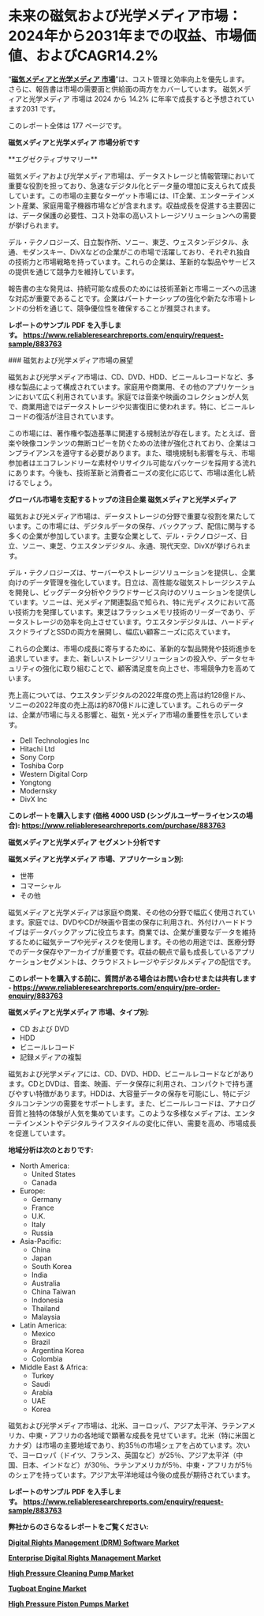 <p><h1>未来の磁気および光学メディア市場：2024年から2031年までの収益、市場価値、およびCAGR14.2%</h1></p><p>&ldquo;<strong><a href="https://www.reliableresearchreports.com/magnetic-and-optical-media-r883763?utm_campaign=107&utm_medium=9&utm_source=Github&utm_content=ia&utm_term=18122024&utm_id=magnetic-and-optical-media">磁気メディアと光学メディア 市場</a></strong>&rdquo;は、コスト管理と効率向上を優先します。 さらに、報告書は市場の需要面と供給面の両方をカバーしています。 磁気メディアと光学メディア 市場は 2024 から 14.2% に年率で成長すると予想されています2031 です。</p>
<p>このレポート全体は 177 ページです。</p>
<p><strong>磁気メディアと光学メディア 市場分析です</strong></p>
<p><p>**エグゼクティブサマリー**</p><p>磁気メディアおよび光学メディア市場は、データストレージと情報管理において重要な役割を担っており、急速なデジタル化とデータ量の増加に支えられて成長しています。この市場の主要なターゲット市場には、IT企業、エンターテインメント産業、家庭用電子機器市場などが含まれます。収益成長を促進する主要因には、データ保護の必要性、コスト効率の高いストレージソリューションへの需要が挙げられます。</p><p>デル・テクノロジーズ、日立製作所、ソニー、東芝、ウェスタンデジタル、永通、モダンスキー、DivXなどの企業がこの市場で活躍しており、それぞれ独自の技術力と市場戦略を持っています。これらの企業は、革新的な製品やサービスの提供を通じて競争力を維持しています。</p><p>報告書の主な発見は、持続可能な成長のためには技術革新と市場ニーズへの迅速な対応が重要であることです。企業はパートナーシップの強化や新たな市場トレンドの分析を通じて、競争優位性を確保することが推奨されます。</p></p>
<p><strong>レポートのサンプル PDF を入手します。&nbsp;<a href="https://www.reliableresearchreports.com/enquiry/request-sample/883763?utm_campaign=107&utm_medium=9&utm_source=Github&utm_content=ia&utm_term=18122024&utm_id=magnetic-and-optical-media">https://www.reliableresearchreports.com/enquiry/request-sample/883763</a></strong></p>
<p><p>### 磁気および光学メディア市場の展望</p><p>磁気および光学メディア市場は、CD、DVD、HDD、ビニールレコードなど、多様な製品によって構成されています。家庭用や商業用、その他のアプリケーションにおいて広く利用されています。家庭では音楽や映画のコレクションが人気で、商業用途ではデータストレージや災害復旧に使われます。特に、ビニールレコードの復活が注目されています。</p><p>この市場には、著作権や製造基準に関連する規制法が存在します。たとえば、音楽や映像コンテンツの無断コピーを防ぐための法律が強化されており、企業はコンプライアンスを遵守する必要があります。また、環境規制も影響を与え、市場参加者はエコフレンドリーな素材やリサイクル可能なパッケージを採用する流れにあります。今後も、技術革新と消費者ニーズの変化に応じて、市場は進化し続けるでしょう。</p></p>
<p><strong>グローバル市場を支配するトップの注目企業 磁気メディアと光学メディア</strong></p>
<p><p>磁気および光メディア市場は、データストレージの分野で重要な役割を果たしています。この市場には、デジタルデータの保存、バックアップ、配信に関与する多くの企業が参加しています。主要な企業として、デル・テクノロジーズ、日立、ソニー、東芝、ウエスタンデジタル、永通、現代天空、DivXが挙げられます。</p><p>デル・テクノロジーズは、サーバーやストレージソリューションを提供し、企業向けのデータ管理を強化しています。日立は、高性能な磁気ストレージシステムを開発し、ビッグデータ分析やクラウドサービス向けのソリューションを提供しています。ソニーは、光メディア関連製品で知られ、特に光ディスクにおいて高い技術力を発揮しています。東芝はフラッシュメモリ技術のリーダーであり、データストレージの効率を向上させています。ウエスタンデジタルは、ハードディスクドライブとSSDの両方を展開し、幅広い顧客ニーズに応えています。</p><p>これらの企業は、市場の成長に寄与するために、革新的な製品開発や技術進歩を追求しています。また、新しいストレージソリューションの投入や、データセキュリティの強化に取り組むことで、顧客満足度を向上させ、市場競争力を高めています。</p><p>売上高については、ウエスタンデジタルの2022年度の売上高は約128億ドル、ソニーの2022年度の売上高は約870億ドルに達しています。これらのデータは、企業が市場に与える影響と、磁気・光メディア市場の重要性を示しています。</p></p>
<p><ul><li>Dell Technologies Inc</li><li>Hitachi Ltd</li><li>Sony Corp</li><li>Toshiba Corp</li><li>Western Digital Corp</li><li>Yongtong</li><li>Modernsky</li><li>DivX Inc</li></ul></p>
<p><strong>このレポートを購入します (価格 4000 USD (シングルユーザーライセンスの場合):&nbsp;<a href="https://www.reliableresearchreports.com/purchase/883763?utm_campaign=107&utm_medium=9&utm_source=Github&utm_content=ia&utm_term=18122024&utm_id=magnetic-and-optical-media">https://www.reliableresearchreports.com/purchase/883763</a></strong></p>
<p><strong>磁気メディアと光学メディア セグメント分析です</strong></p>
<p><strong>磁気メディアと光学メディア 市場、アプリケーション別:</strong></p>
<p><ul><li>世帯</li><li>コマーシャル</li><li>その他</li></ul></p>
<p><p>磁気メディアと光学メディアは家庭や商業、その他の分野で幅広く使用されています。家庭では、DVDやCDが映画や音楽の保存に利用され、外付けハードドライブはデータバックアップに役立ちます。商業では、企業が重要なデータを維持するために磁気テープや光ディスクを使用します。その他の用途では、医療分野でのデータ保存やアーカイブが重要です。収益の観点で最も成長しているアプリケーションセグメントは、クラウドストレージやデジタルメディアの配信です。</p></p>
<p><strong>このレポートを購入する前に、質問がある場合はお問い合わせまたは共有します - <a href="https://www.reliableresearchreports.com/enquiry/pre-order-enquiry/883763?utm_campaign=107&utm_medium=9&utm_source=Github&utm_content=ia&utm_term=18122024&utm_id=magnetic-and-optical-media">https://www.reliableresearchreports.com/enquiry/pre-order-enquiry/883763</a></strong></p>
<p><strong>磁気メディアと光学メディア 市場、タイプ別:</strong></p>
<p><ul><li>CD および DVD</li><li>HDD</li><li>ビニールレコード</li><li>記録メディアの複製</li></ul></p>
<p><p>磁気および光学メディアには、CD、DVD、HDD、ビニールレコードなどがあります。CDとDVDは、音楽、映画、データ保存に利用され、コンパクトで持ち運びやすい特徴があります。HDDは、大容量データの保存を可能にし、特にデジタルコンテンツの需要をサポートします。また、ビニールレコードは、アナログ音質と独特の体験が人気を集めています。このような多様なメディアは、エンターテインメントやデジタルライフスタイルの変化に伴い、需要を高め、市場成長を促進しています。</p></p>
<p><strong>地域分析は次のとおりです:</strong></p>
<p><ul>
    <li>
        North America:
        <ul>
            <li>United States</li>
            <li>Canada</li>
        </ul>
    </li>
    <li>
        Europe:
        <ul>
            <li>Germany</li>
            <li>France</li>
            <li>U.K.</li>
            <li>Italy</li>
            <li>Russia</li>
        </ul>
    </li>
    <li>
        Asia-Pacific:
        <ul>
            <li>China</li>
            <li>Japan</li>
            <li>South Korea</li>
            <li>India</li>
            <li>Australia</li>
            <li>China Taiwan</li>
            <li>Indonesia</li>
            <li>Thailand</li>
            <li>Malaysia</li>
        </ul>
    </li>
    <li>
        Latin America:
        <ul>
            <li>Mexico</li>
            <li>Brazil</li>
            <li>Argentina Korea</li>
            <li>Colombia</li>
        </ul>
    </li>
    <li>
        Middle East & Africa:
        <ul>
            <li>Turkey</li>
            <li>Saudi</li>
            <li>Arabia</li>
            <li>UAE</li>
            <li>Korea</li>
        </ul>
    </li>
    </ul></p>
<p><p>磁気および光学メディア市場は、北米、ヨーロッパ、アジア太平洋、ラテンアメリカ、中東・アフリカの各地域で顕著な成長を見せています。北米（特に米国とカナダ）は市場の主要地域であり、約35％の市場シェアを占めています。次いで、ヨーロッパ（ドイツ、フランス、英国など）が25％、アジア太平洋（中国、日本、インドなど）が30％、ラテンアメリカが5％、中東・アフリカが5％のシェアを持っています。アジア太平洋地域は今後の成長が期待されています。</p></p>
<p><strong>レポートのサンプル PDF を入手します。&nbsp;<a href="https://www.reliableresearchreports.com/enquiry/request-sample/883763?utm_campaign=107&utm_medium=9&utm_source=Github&utm_content=ia&utm_term=18122024&utm_id=magnetic-and-optical-media">https://www.reliableresearchreports.com/enquiry/request-sample/883763</a></strong></p>
<p><strong></strong></p>
<p><strong></strong></p>
<p><strong></strong></p>
<p><strong></strong></p>
<p><strong>弊社からのさらなるレポートをご覧ください:</strong></p>
<p><strong><p><a href="https://github.com/petbigbeepjn/Market-Research-Report-List-1/blob/main/digital-rights-management-drm-software-market.md?utm_campaign=107&utm_medium=9&utm_source=Github&utm_content=ia&utm_term=18122024&utm_id=magnetic-and-optical-media">Digital Rights Management (DRM) Software Market</a></p><p><a href="https://github.com/luckyshygirl/Market-Research-Report-List-7/blob/main/enterprise-digital-rights-management-market.md?utm_campaign=107&utm_medium=9&utm_source=Github&utm_content=ia&utm_term=18122024&utm_id=magnetic-and-optical-media">Enterprise Digital Rights Management Market</a></p><p><a href="https://www.linkedin.com/pulse/in-depth-high-pressure-cleaning-pump-market-report-growth-3yb3f?utm_campaign=107&utm_medium=9&utm_source=Github&utm_content=ia&utm_term=18122024&utm_id=magnetic-and-optical-media">High Pressure Cleaning Pump Market</a></p><p><a href="https://www.linkedin.com/pulse/projected-cagr-113-tugboat-engine-market-analysis-report-tqenf?utm_campaign=107&utm_medium=9&utm_source=Github&utm_content=ia&utm_term=18122024&utm_id=magnetic-and-optical-media">Tugboat Engine Market</a></p><p><a href="https://www.linkedin.com/pulse/market-dynamics-projected-growth-high-pressure-piston-pumps-lnbsf?utm_campaign=107&utm_medium=9&utm_source=Github&utm_content=ia&utm_term=18122024&utm_id=magnetic-and-optical-media">High Pressure Piston Pumps Market</a></p></strong></p>
